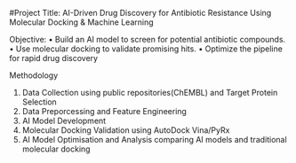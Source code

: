 #Project Title: AI-Driven Drug Discovery for Antibiotic Resistance Using Molecular Docking & Machine Learning

Objective:
•	Build an AI model to screen for potential antibiotic compounds.
•	Use molecular docking to validate promising hits.
•	Optimize the pipeline for rapid drug discovery

Methodology
1. Data Collection using public repositories(ChEMBL) and Target Protein Selection 
2. Data Preporcessing and Feature Engineering
3. AI Model Development
4. Molecular Docking Validation using AutoDock Vina/PyRx
5. AI Model Optimisation and Analysis comparing AI models and traditional molecular docking
